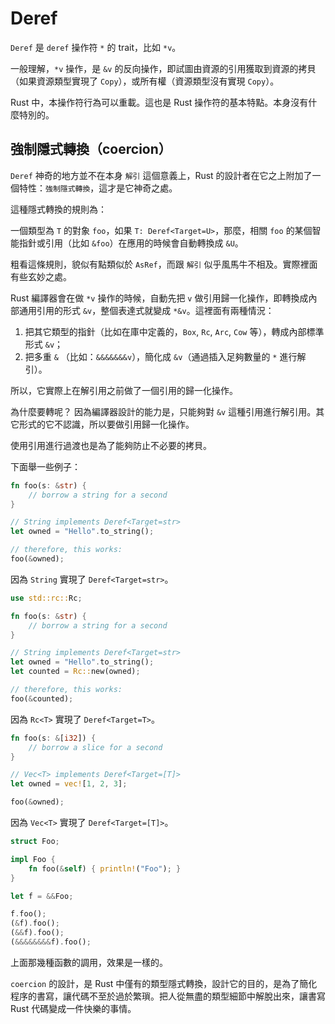 # Deref

`Deref` 是 `deref` 操作符 `*` 的 trait，比如 `*v`。

一般理解，`*v` 操作，是 `&v` 的反向操作，即試圖由資源的引用獲取到資源的拷貝（如果資源類型實現了 `Copy`），或所有權（資源類型沒有實現 `Copy`）。

Rust 中，本操作符行為可以重載。這也是 Rust 操作符的基本特點。本身沒有什麼特別的。

## 強制隱式轉換（coercion）

`Deref` 神奇的地方並不在本身 `解引` 這個意義上，Rust 的設計者在它之上附加了一個特性：`強制隱式轉換`，這才是它神奇之處。

這種隱式轉換的規則為：

一個類型為 `T` 的對象 `foo`，如果 `T: Deref<Target=U>`，那麼，相關 `foo` 的某個智能指針或引用（比如 `&foo`）在應用的時候會自動轉換成 `&U`。

粗看這條規則，貌似有點類似於 `AsRef`，而跟 `解引` 似乎風馬牛不相及。實際裡面有些玄妙之處。

Rust 編譯器會在做 `*v` 操作的時候，自動先把 `v` 做引用歸一化操作，即轉換成內部通用引用的形式 `&v`，整個表達式就變成 `*&v`。這裡面有兩種情況：

1. 把其它類型的指針（比如在庫中定義的，`Box`, `Rc`, `Arc`, `Cow` 等），轉成內部標準形式 `&v`；
2. 把多重 `&` （比如：`&&&&&&&v`），簡化成 `&v`（通過插入足夠數量的 `*` 進行解引）。

所以，它實際上在解引用之前做了一個引用的歸一化操作。

為什麼要轉呢？ 因為編譯器設計的能力是，只能夠對 `&v` 這種引用進行解引用。其它形式的它不認識，所以要做引用歸一化操作。

使用引用進行過渡也是為了能夠防止不必要的拷貝。

下面舉一些例子：

```rust
fn foo(s: &str) {
    // borrow a string for a second
}

// String implements Deref<Target=str>
let owned = "Hello".to_string();

// therefore, this works:
foo(&owned);
```

因為 `String` 實現了 `Deref<Target=str>`。

```rust
use std::rc::Rc;

fn foo(s: &str) {
    // borrow a string for a second
}

// String implements Deref<Target=str>
let owned = "Hello".to_string();
let counted = Rc::new(owned);

// therefore, this works:
foo(&counted);
```
因為 `Rc<T>` 實現了 `Deref<Target=T>`。

```rust
fn foo(s: &[i32]) {
    // borrow a slice for a second
}

// Vec<T> implements Deref<Target=[T]>
let owned = vec![1, 2, 3];

foo(&owned);
```

因為 `Vec<T>` 實現了 `Deref<Target=[T]>`。

```rust
struct Foo;

impl Foo {
    fn foo(&self) { println!("Foo"); }
}

let f = &&Foo;

f.foo();
(&f).foo();
(&&f).foo();
(&&&&&&&&f).foo();
```

上面那幾種函數的調用，效果是一樣的。


`coercion` 的設計，是 Rust 中僅有的類型隱式轉換，設計它的目的，是為了簡化程序的書寫，讓代碼不至於過於繁瑣。把人從無盡的類型細節中解脫出來，讓書寫 Rust 代碼變成一件快樂的事情。
